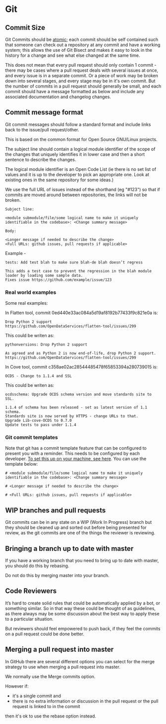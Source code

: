 Git
===

Commit Size
-----------

Git Commits should be [atomic](https://en.wikipedia.org/wiki/Atomic_commit#Revision_control); each commit should be self contained such that someone can check out a repository at any commit and have a working system; this allows the use of Git Bisect and makes it easy to look in the history for a change and see what else changed at the same time.

This does not mean that every pull request should only contain 1 commit - there may be cases where a pull request deals with several issues at once, and every issue is in a separate commit. Or a piece of work may be broken down into several stages, and every stage may be in it's own commit. But the number of commits in a pull request should generally be small, and each commit should have a message formatted as below and include any associated documentation and changelog changes.

Commit message format
---------------------

Git commit messages should follow a standard format and include links back to the issue/pull request/other.

This is based on the common format for Open Source GNU/Linux projects.

The subject line should contain a logical module identifier of the scope of the changes that uniquely identifies it in lower case and then a short sentence to describe the changes.

The logical module identifier is an Open Code List (ie there is no set list of values and it is up to the developer to pick an appropriate one. Look at existing ones in the same repository for some ideas.)

We use the full URL of issues instead of the shorthand (eg "#123") so that if commits are moved around between repositories, the links will not be broken.

```
Subject line:

<module submodule/file/some logical name to make it uniquely identifiable in the codebase>: <Change summary message>

Body:

<Longer message if needed to describe the change>
<Full URLs: github issues, pull requests if applicable>
```

Example -

```
tests: Add test blah to make sure blah-de blah doesn’t regress

This adds a test case to prevent the regression in the blah module loader by loading some sample data.
Fixes issue https://github.com/example/issue/123
```

### Real world examples

Some real examples:

In Flatten tool, commit 0ed440e33ac084a5d19af8192b77433f9c821e0a is:

```
Drop Python 2 support
https://github.com/OpenDataServices/flatten-tool/issues/299
```

This could be writen as:


```
pythonversions: Drop Python 2 support

As agreed and as Python 2 is now end-of-life, drop Python 2 support.
https://github.com/OpenDataServices/flatten-tool/issues/299
```

In Cove tool, commit c358ae02ac28544485478f65853394a280739015 is:

```
OCDS - Change to 1.1.4 and SSL
```

This could be writen as:

```
ocdsschema: Upgrade OCDS schema version and move standards site to SSL.

1.1.4 of schema has been released - set as latest version of 1.1 schema.
Standards site is now served by HTTPS - change URLs to that.
Upgrade Lib-cove-OCDS to 0.7.0
Update tests to pass under 1.1.4
```

### Git commit templates

Note that git has a commit template feature that can be configured to present you with a reminder. This needs to be configured by each developer. [To set this up on your machine, see here](https://medium.com/@alex.wasik/create-a-custom-git-commit-template-84468232a459). You can use the template below:

```
# <module submodule/file/some logical name to make it uniquely identifiable in the codebase>: <Change summary message>

# <Longer message if needed to describe the change>

# <Full URLs: github issues, pull requests if applicable>
```

WIP branches and pull requests
------------------------------

Git commits can be in any state on a WIP (Work In Progress) branch but they should be cleaned up and sorted out before being presented for review, as the git commits are one of the things the reviewer is reviewing.


Bringing a branch up to date with master
----------------------------------------

If you have a working branch that you need to bring up to date with master, you should do this by rebasing.
 
Do not do this by merging master into your branch.

Code Reviewers
--------------

It’s hard to create solid rules that could be automatically applied by a bot, or something similar. 
So in that way these could be thought of as guidelines, as there always may be some discussion about the best way to apply these to a particular situation.

But reviewers should feel empowered to push back, if they feel the commits on a pull request could be done better.

Merging a pull request into master
----------------------------------

In GitHub there are several different options you can select for the merge strategy to use when merging a pull request into master.

We normally use the Merge commits option.

However if: 

* it's a single commit and 
* there is no extra information or discussion in the pull request or the pull request is linked to in the commit

then it's ok to use the rebase option instead.
